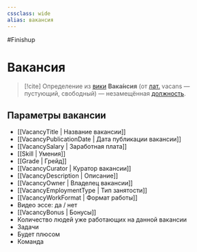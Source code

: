 ```yaml
---
cssclass: wide
alias: вакансия
---
```


#Finishup
# Вакансия

>[!cite] Определение из [вики](https://ru.wikipedia.org/wiki/%D0%92%D0%B0%D0%BA%D0%B0%D0%BD%D1%81%D0%B8%D1%8F)
> **Вака́нсия** (от [лат.](https://ru.wikipedia.org/wiki/%D0%9B%D0%B0%D1%82%D0%B8%D0%BD%D1%81%D0%BA%D0%B8%D0%B9_%D1%8F%D0%B7%D1%8B%D0%BA "Латинский язык") vacans — пустующий, свободный) — незамещённая [должность](https://ru.wikipedia.org/wiki/%D0%94%D0%BE%D0%BB%D0%B6%D0%BD%D0%BE%D1%81%D1%82%D1%8C "Должность").

## Параметры вакансии

- [[VacancyTitle | Название вакансии]]
- [[VacancyPublicationDate | Дата публикации вакансии]]
- [[VacancySalary | Заработная плата]]
- [[Skill | Умения]]
- [[Grade | Грейд]]
- [[VacancyCurator | Куратор вакансии]]
- [[VacancyDescription | Описание]]
- [[VacancyOwner | Владелец вакансии]]
- [[VacancyEmploymentType | Тип занятости]]
- [[VacancyWorkFormat | Формат работы]]
- Видео эссе: да / нет
- [[VacancyBonus | Бонусы]]
- Количество людей уже работающих на данной вакансии
- Задачи
- Будет плюсом
- Команда
